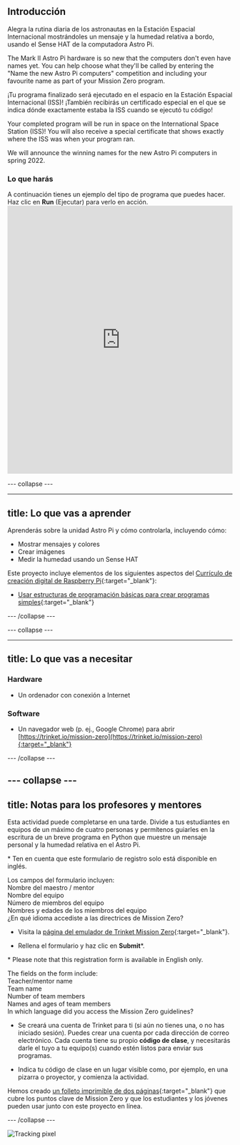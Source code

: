 ## Introducción

Alegra la rutina diaria de los astronautas en la Estación Espacial Internacional mostrándoles un mensaje y la humedad relativa a bordo, usando el Sense HAT de la computadora Astro Pi.

The Mark II Astro Pi hardware is so new that the computers don't even have names yet. You can help choose what they'll be called by entering the "Name the new Astro Pi computers" competition and including your favourite name as part of your Mission Zero program.

¡Tu programa finalizado será ejecutado en el espacio en la Estación Espacial Internacional (ISS)! ¡También recibirás un certificado especial en el que se indica dónde exactamente estaba la ISS cuando se ejecutó tu código!

Your completed program will be run in space on the International Space Station (ISS)! You will also receive a special certificate that shows exactly where the ISS was when your program ran.

We will announce the winning names for the new Astro Pi computers in spring 2022.


### Lo que harás

A continuación tienes un ejemplo del tipo de programa que puedes hacer. Haz clic en **Run** (Ejecutar) para verlo en acción. <iframe src="https://trinket.io/embed/python/b92d76c0f3?outputOnly=true&runOption=run&start=result" width="100%" height="600" frameborder="0" marginwidth="0" marginheight="0" allowfullscreen mark="crwd-mark"></iframe>

--- collapse ---



---
title: Lo que vas a aprender
---

Aprenderás sobre la unidad Astro Pi y cómo controlarla, incluyendo cómo:
+ Mostrar mensajes y colores
+ Crear imágenes
+ Medir la humedad usando un Sense HAT

Este proyecto incluye elementos de los siguientes aspectos del [Currículo de creación digital de Raspberry Pi](http://rpf.io/curriculum){:target="_blank"}:

+ [Usar estructuras de programación básicas para crear programas simples](https://curriculum.raspberrypi.org/programming/creator/){:target="_blank"}

--- /collapse ---

--- collapse ---

---
title: Lo que vas a necesitar
---

### Hardware

+ Un ordenador con conexión a Internet

### Software

+ Un navegador web (p. ej., Google Chrome) para abrir [https://trinket.io/mission-zero](https://trinket.io/mission-zero){:target="_blank"}

--- /collapse ---

--- collapse ---
---
title: Notas para los profesores y mentores
---


Esta actividad puede completarse en una tarde. Divide a tus estudiantes en equipos de un máximo de cuatro personas y permítenos guiarles en la escritura de un breve programa en Python que muestre un mensaje personal y la humedad relativa en el Astro Pi.

\* Ten en cuenta que este formulario de registro solo está disponible en inglés.

Los campos del formulario incluyen:  
Nombre del maestro / mentor  
Nombre del equipo  
Número de miembros del equipo  
Nombres y edades de los miembros del equipo  
¿En qué idioma accediste a las directrices de Mission Zero?

+ Visita la [página del emulador de Trinket Mission Zero](https://trinket.io/mission-zero){:target="_blank"}.

+ Rellena el formulario y haz clic en **Submit**\*.

\* Please note that this registration form is available in English only.

The fields on the form include:  
Teacher/mentor name   
Team name  
Number of team members  
Names and ages of team members  
In which language did you access the Mission Zero guidelines?

+ Se creará una cuenta de Trinket para ti (si aún no tienes una, o no has iniciado sesión). Puedes crear una cuenta por cada dirección de correo electrónico. Cada cuenta tiene su propio **código de clase**, y necesitarás darle el tuyo a tu equipo(s) cuando estén listos para enviar sus programas.

+ Indica tu código de clase en un lugar visible como, por ejemplo, en una pizarra o proyector, y comienza la actividad.

 Hemos creado [un folleto imprimible de dos páginas](https://astro-pi.org/astro_pi_mission_zero_project_print_out_v10_print/){:target="_blank"} que cubre los puntos clave de Mission Zero y que los estudiantes y los jóvenes pueden usar junto con este proyecto en línea.

--- /collapse ---

![Tracking pixel](https://code.org/api/hour/begin_raspberrypi_astropi.png)
